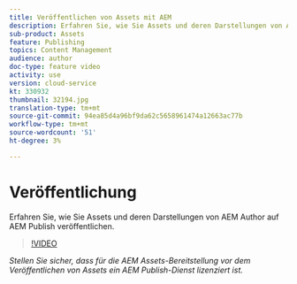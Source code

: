 ```yaml
---
title: Veröffentlichen von Assets mit AEM
description: Erfahren Sie, wie Sie Assets und deren Darstellungen von AEM Author auf AEM Publish veröffentlichen.
sub-product: Assets
feature: Publishing
topics: Content Management
audience: author
doc-type: feature video
activity: use
version: cloud-service
kt: 330932
thumbnail: 32194.jpg
translation-type: tm+mt
source-git-commit: 94ea85d4a96bf9da62c5658961474a12663ac77b
workflow-type: tm+mt
source-wordcount: '51'
ht-degree: 3%

---
```



# Veröffentlichung

Erfahren Sie, wie Sie Assets und deren Darstellungen von AEM Author auf AEM Publish veröffentlichen.

>[!VIDEO](https://video.tv.adobe.com/v/330932/?quality=12&learn=on&hidetitle=true)

_Stellen Sie sicher, dass für die AEM Assets-Bereitstellung vor dem Veröffentlichen von Assets ein AEM Publish-Dienst lizenziert ist._